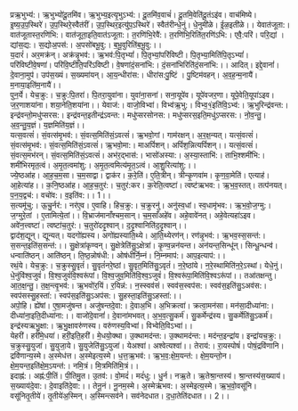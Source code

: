 

  
प्रऋ॒भुभ्य॑:। ऋ॒भुभ्यो॑दू॒तमि॑व। ऋ॒भुभ्य॒इत्यृ॒भुऽभ्य॑:। दू॒तमि॑व॒वाचं॑। दू॒तमि॒वेति॑दू॒तंऽइ॑व। वाच॑मिष्ये। इ॒ष्य॒उ॒प॒स्थिरे॑। उ॒प॒स्थिरे॒स्वैत॑रीं। उ॒प॒स्थिर॒इत्यु॑प॒ऽस्थिरे॑। स्वैत॑रीन्धे॒नुं। धे॒नुमी॑ळे। ई॒ळ॒इती॑ळे।। येवात॑जूता:। वात॑जूतास्त॒रणि॑भि:। वात॑जूता॒इति॒वात॑ऽजूता:। त॒रणि॑भि॒रेवै॑:। त॒रणि॑भि॒रिति॑त॒रणि॑ऽभि:। एवै॒:परि॑। परि॒द्यां । द्यांस॒द्य:। स॒द्योअ॒पस॑:। अ॒पसो॑बभू॒वु:। ब॒भू॒वुरिति॑ब॒भू॒वु:।।  
य॒दारं॑। अर॒मक्र॑न्। अक्र॑न्नृ॒भव॑:। ऋ॒भव॑:पि॒तृभ्यां॑। पि॒तृभ्यां॒परि॑विष्टी। पि॒तृभ्या॒मिति॑पि॒तृऽभ्यां॑। परि॑विष्टीवे॒षणा॑। परि॑वि॒ष्टीति॒परि॑ऽविष्टी। वे॒षणा॑दं॒सना॑भि:। दं॒सना॑भिरिति॑दं॒सना॑भि:।। आदित्। इद्दे॒वानां॑। दे॒वाना॒मुप॑। उप॑स॒ख्यं। स॒ख्यमा॑यन्। आ॒य॒न्धीरा॑स:। धीरा॑स:पु॒ष्टिं । पु॒ष्टिम॑वहन्। अ॒व॒ह॒न्म॒नायै॑। म॒नाया॒इति॑म॒नायै॑।।  
पुन॒र्ये। येच॒क्रु:। च॒क्रु:पि॒तरा॑। पि॒तरा॒युवा॑ना। युवा॑ना॒सना॑। सना॒यूपे॑व। यूपे॑वजर॒णा। यूपे॒वेति॒यूपा॑ऽइव। ज॒र॒णाशया॑ना। शया॒नेति॒शया॑ना।। येवाज॑:। वाजो॒विभ्वा॑। विभ्व॑ऋ॒भु:। विभ्व॒१॒॑इति॑वि॒ऽभ्व॑:। ऋ॒भुरिन्द्र॑वन्त:। इन्द्र॑वन्तो॒मधु॑प्सरस:। इन्द्र॑वन्त॒इतीन्द्र॑ऽवन्त:। मधु॑प्सरसोनस:। मधु॑प्सरस॒इति॒मधु॑ऽप्सरस:। नो॒व॒न्तु॒। अ॒व॒न्तु॒य॒ज्ञं। य॒ज्ञमिति॑य॒ज्ञं।।  
यत्स॒वत्सं॑। सं॒वत्स॑मृ॒भव॑:। सं॒वत्स॒मिति॑सं॒ऽवत्सं॑। ऋ॒भवो॒गां। गाम॑रक्षन्। अ॒र॒क्ष॒न्यत्। यत्सं॒वत्सं॑। सं॒वत्स॑मृ॒भव॑:। सं॒वत्स॒मिति॑सं॒ऽवत्सं॑। ऋ॒भवो॒मा:। माअपिं॑शन्। अपिं॑श॒न्नित्यपिं॑शन्।। यत्सं॒वत्सं॑। सं॒वत्स॒मभ॑रन्। सं॒वत्स॒मिति॑सं॒ऽवत्सं॑। अभ॑र॒द्भास॑:। भासो॑अस्या:। अ॒स्या॒स्ताभि॑:। ताभि॒श्शमी॑भि:। शमी॑भिरमृत॒त्वं। अ॒मृ॒त॒त्वमा॑शु:। अ॒मृ॒त॒त्वमित्य॑मृ॒त॒ऽत्वं। आ॒शु॒रित्या॑शु:।।  
ज्ये॒ष्ठआ॑ह। आ॒ह॒च॒म॒सा। च॒म॒साद्वा। द्वाक॑र। क॒रे॒ति॑। ए॒ति॒त्रीन्। त्रीन्कृ॒णवा॑म। कृ॒ण॒वा॒मेति॑। एत्याह॑। आ॒हेत्या॑ह।। क॒नि॒ष्ठआ॑ह। आ॒ह॒च॒तुर॑:। च॒तुर॑:कर। क॒रेति॒त्वष्टा॑। त्वष्ट॑ऋभव:। ऋ॒भ॒व॒स्तत्। तत्प॑नयत्। प॒न॒य॒द्वच॑:। वचो॑व:। व॒इति॑व:।। 1।।  
स॒त्यमू॑चु:। ऊ॒चु॒र्नर॑:। नर॑ए॒व। ए॒वाहि। हिच॒क्रु:। च॒क्रुरनु॑। अनु॑स्व॒धां। स्व॒धामृ॑भव:। ऋ॒भ॒वो॒ज॒ग्मु:। ज॒ग्मुरे॒तां । ए॒तामित्ये॒तां।। वि॒भ्राज॑मानाँश्चम॒सान्। च॒म॒साँअहे॑व। अहे॒वावे॑नत्। अहे॒वेत्यहा॑ऽइव। अवे॑न॒त्त्वष्टा॑। त्वष्टा॑च॒तुर॑:। च॒तुरो॑ददृ॒श्वान्। द॒दृ॒श्वानिति॑द॒दृ॒श्वान्।।  
द्वाद॑श॒द्यून्। द्यून्यत्। यदगो॑ह्यस्य। अगो॑ह्यस्याति॒थ्ये। आ॒ति॒थ्येरण॑न्। रण॑न्नृ॒भव॑:। ऋ॒भव॒स्स॒सन्त॑:। स॒सन्त॒इति॑स॒सन्त॑:।। सु॒क्षेत्रा॑कृण्वन्। सु॒क्षेत्रेति॑सु॒ऽक्षेत्रा॑। कृ॒ण्व॒न्नन॑यन्त। अन॑यन्त॒सिन्धू॑न्। सिन्धू॒न्धन्व॑। धन्वाति॑ष्ठन्। आति॑ष्ठन्। ति॒ष्ठ॒न्नोष॑धी:। ओष॑धीर्नि॒म्नं। नि॒म्नमाप॑:। आप॒इत्याप॑:।।  
रथं॒ये। येच॒क्रु:। च॒क्रुस्सु॒वृतं॑। सु॒वृतं॑नरे॒ष्ठां। सु॒वृत॒मिति॑सु॒ऽवृतं॑। न॒रे॒ष्ठांये। न॒रे॒स्थामिति॑न॒रे॒ऽस्थां। येधे॒नुं। धे॒नुंवि॑श्व॒जुवं॑। वि॒श्व॒जुवं॑वि॒श्वरू॑पां। वि॒श्व॒जुव॒मिति॑वि॒श्व॒ऽजुवं॑। वि॒श्वरू॑पा॒मिति॑वि॒श्वऽरू॑पां।। तआ॑तक्षन्तु। आ॒त॒क्ष॒न्तु॒। त॒क्ष॒न्त्वृ॒भव॑:। ऋ॒भवो॑र॒यिं। र॒यिन्न॑:। न॒स्स्वव॑सं। स्वव॑स॒स्वप॑स:। स्वव॑स॒इति॑सु॒ऽअव॑स:। स्वप॑सस्सु॒हस्ता॑:। स्वप॑स॒इति॑सु॒ऽअप॑स:। सु॒हस्ता॒इति॑सु॒ऽहस्ता॑:।।  
अपो॒हि। ह्ये॑षां। ए॒षा॒मजु॑षन्त। अजु॑षन्तदे॒वा:। दे॒वाअ॒भि। अ॒भिक्रत्वा॑। क्रत्वा॒मन॑सा। मन॑सा॒दीध्या॑ना:। दीध्या॑ना॒इति॒दीध्या॑ना:।। वाजो॑दे॒वानां॑। दे॒वाना॑मभवत्। अ॒भ॒व॒त्सु॒कर्म॑। सु॒कर्मेन्द्र॑स्य। सु॒कर्मेति॑सु॒ऽकर्म॑। इन्द्र॑स्यऋभु॒क्षा:। ऋ॒भु॒क्षावरु॑णस्य। वरु॑णस्य॒विभ्वा॑। विभ्वेति॒विऽभ्वा॑।।  
येहरी॑। हरी॑मे॒धया॑। हरी॒इति॒हरी॑। मे॒धयो॒क्था। उ॒क्थामद॑न्त:। उ॒क्थामद॑न्त:। मद॑न्त॒इन्द्रा॑य। इन्द्रा॑यच॒क्रु:। च॒क्रुस्सु॒युजा॑। सु॒युजा॒ये। सु॒युजेति॑सु॒ऽयुजा॑। येअश्वा॑। अश्वेत्यश्वा॑।। तेराय॑:। रा॒यस्पोषं॑। पोषं॒द्रवि॑णानि। द्रवि॑णान्य॒स्मे। अ॒स्मेध॑त्त। अ॒स्मेइत्य॒स्मे। ध॒त्त॒ऋ॒भव॑:। ऋ॒भ॒व॒:क्षे॒म॒यन्त॑:। क्षे॒म॒यन्तो॒न। क्षे॒म॒यन्त॒इति॑क्षे॒म॒ऽयन्त॑:। नमि॒त्रं। मि॒त्रमिति॑मि॒त्रं।।  
इदाह्न॑:। अह्न॑:पी॒तिं। पी॒तिमु॒त। उ॒तव॑:। वो॒मदं॑। मदं॑धु:। धु॒र्न। नऋ॒ते। ऋ॒तेश्रा॒न्तस्य॑। श्रा॒न्तस्य॑स॒ख्याय॑। स॒ख्याय॑दे॒वा:। दे॒वाइति॑दे॒वा:।। तेनू॒नं। नू॒नम॒स्मे। अ॒स्मेऋ॑भव:। अ॒स्मेइत्य॒स्मे। ऋ॒भ॒वो॒वसू॑नि। वसू॑नितृ॒तीये॑। तृ॒तीये॑अ॒स्मिन्। अ॒स्मिन्त्सव॑ने। सव॑नेदधात। द॒धा॒तेति॑दधात।। 2।।  
